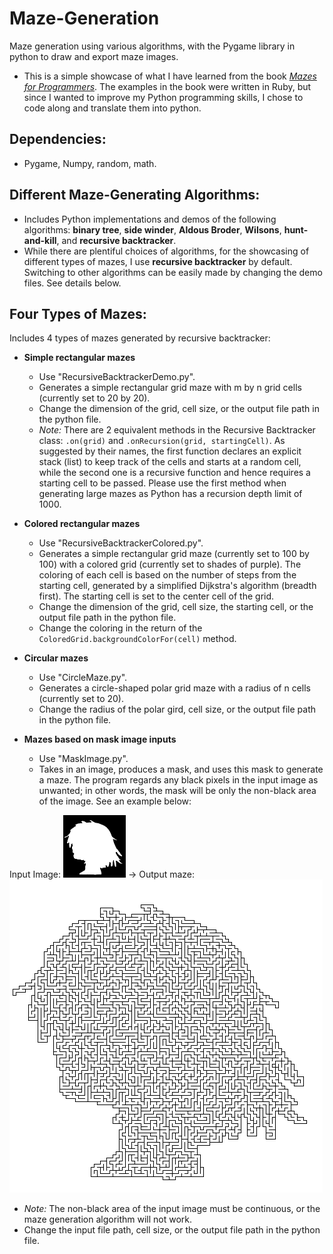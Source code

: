 # Maze-Generation
Maze generation using various algorithms, with the Pygame library in python to draw and export maze images. 

- This is a simple showcase of what I have learned from the book [*Mazes for Programmers*](http://www.mazesforprogrammers.com/). The examples in the book were written in Ruby, but since I wanted to improve my Python programming skills, I chose to code along and translate them into python.

## Dependencies: 
- Pygame, Numpy, random, math.

## Different Maze-Generating Algorithms:
- Includes Python implementations and demos of the following algorithms: **binary tree**, **side winder**, **Aldous Broder**, **Wilsons**, **hunt-and-kill**, and **recursive backtracker**.
- While there are plentiful choices of algorithms, for the showcasing of different types of mazes, I use **recursive backtracker** by default. Switching to other algorithms can be easily made by changing the demo files. See details below.

## Four Types of Mazes:
Includes 4 types of mazes generated by recursive backtracker: 
- **Simple rectangular mazes**
  - Use "RecursiveBacktrackerDemo.py".
  - Generates a simple rectangular grid maze with m by n grid cells (currently set to 20 by 20).
  - Change the dimension of the grid, cell size, or the output file path in the python file.
  - *Note:* There are 2 equivalent methods in the Recursive Backtracker class: `.on(grid)` and `.onRecursion(grid, startingCell)`. As suggested by their names, the first function declares an explicit stack (list) to keep track of the cells and starts at a random cell, while the second one is a recursive function and hence requires a starting cell to be passed. Please use the first method when generating large mazes as Python has a recursion depth limit of 1000. 

- **Colored rectangular mazes** 
  - Use "RecursiveBacktrackerColored.py".
  - Generates a simple rectangular grid maze (currently set to 100 by 100) with a colored grid (currently set to shades of purple). The coloring of each cell is based on the number of steps from the starting cell, generated by a simplified Dijkstra's algorithm (breadth first). The starting cell is set to the center cell of the grid.
  - Change the dimension of the grid, cell size, the starting cell, or the output file path in the python file. 
  - Change the coloring in the return of the `ColoredGrid.backgroundColorFor(cell)` method.

- **Circular mazes**
  - Use "CircleMaze.py".
  - Generates a circle-shaped polar grid maze with a radius of n cells (currently set to 20).
  - Change the radius of the polar gird, cell size, or the output file path in the python file.

- **Mazes based on mask image inputs**
  - Use "MaskImage.py".
  - Takes in an image, produces a mask, and uses this mask to generate a maze. The program regards any black pixels in the input image as unwanted; in other words, the mask will be only the non-black area of the image. See an example below:

Input Image: ![input image](profile_1_100x100.png)  ->  Output maze: ![output maze](masked_image.png)
  - *Note:* The non-black area of the input image must be continuous, or the maze generation algorithm will not work.
  - Change the input file path, cell size, or the output file path in the python file.
